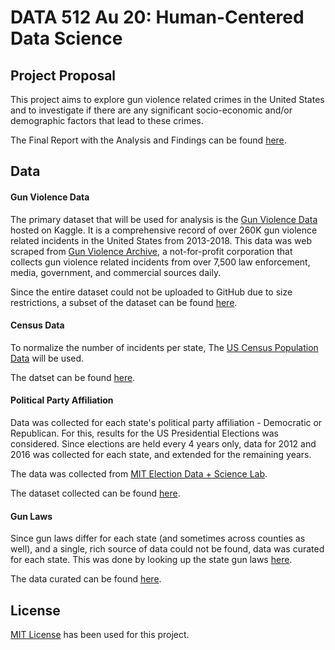 # DATA 512 Au 20: Human-Centered Data Science

## Project Proposal
This project aims to explore gun violence related crimes in the United States and to investigate if there are any significant socio-economic and/or demographic factors that lead to these crimes.

The Final Report with the Analysis and Findings can be found [here](https://nbviewer.jupyter.org/github/sanjanagupta16/data-512-final/blob/main/Final%20Report.ipynb#research).

## Data
#### Gun Violence Data

The primary dataset that will be used for analysis is the [Gun Violence Data](https://www.kaggle.com/jameslko/gun-violence-data) hosted on Kaggle. It is a comprehensive record of over 260K gun violence related incidents in the United States from 2013-2018. This data was web scraped from [Gun Violence Archive](https://www.gunviolencearchive.org/), a not-for-profit corporation that collects gun violence related incidents from over 7,500 law enforcement, media, government, and commercial sources daily.

Since the entire dataset could not be uploaded to GitHub due to size restrictions, a subset of the dataset can be found [here](https://github.com/sanjanagupta16/data-512-final/blob/main/data/gun-violence_sample.csv).

#### Census Data 

To normalize the number of incidents per state, The [US Census Population Data](https://www2.census.gov/programs-surveys/popest/datasets/2010-2017/state/asrh/scprc-est2017-18+pop-res.csv) will be used.

The datset can be found [here](https://github.com/sanjanagupta16/data-512-final/blob/main/data/census_population.csv).

#### Political Party Affiliation

Data was collected for each state's political party affiliation - Democratic or Republican. For this, results for the  US Presidential Elections was considered. Since elections are held every 4 years only, data for 2012 and 2016 was collected for each state, and extended for the remaining years. 

The data was collected from [MIT Election Data + Science Lab](https://dataverse.harvard.edu/dataset.xhtml?persistentId=doi:10.7910/DVN/42MVDX).

The dataset collected can be found [here](https://github.com/sanjanagupta16/data-512-final/blob/main/data/political_party_affiliation.csv).

#### Gun Laws

Since gun laws differ for each state (and sometimes across counties as well), and a single, rich source of data could not be found, data was curated for each state. This was done by looking up the state gun laws [here](https://www.gunstocarry.com/gun-laws-state/). 

The data curated can be found [here](https://github.com/sanjanagupta16/data-512-final/blob/main/data/gun_laws.csv).


## License
[MIT License](https://opensource.org/licenses/MIT) has been used for this project.
